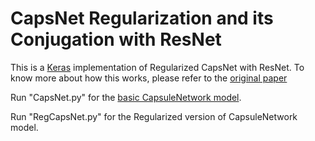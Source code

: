 # CapsNet Regularization and its Conjugation with ResNet
This is a [Keras](https://keras.io/) implementation of Regularized CapsNet with ResNet.
To know more about how this works, please refer to the [original paper](https://www.sciencedirect.com/science/article/abs/pii/S0031320321000388)

Run "CapsNet.py" for the [basic CapsuleNetwork model](https://papers.nips.cc/paper/6975-dynamic-routing-between-capsules.pdf).

Run "RegCapsNet.py" for the Regularized version of CapsuleNetwork model.


